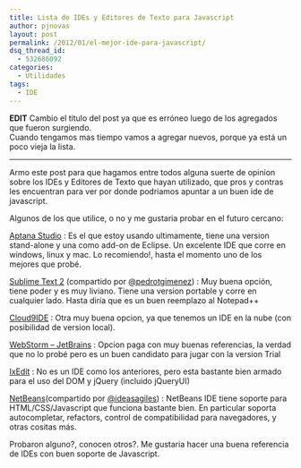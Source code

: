 ```yaml
---
title: Lista de IDEs y Editores de Texto para Javascript
author: pjnovas
layout: post
permalink: /2012/01/el-mejor-ide-para-javascript/
dsq_thread_id:
  - 532686092
categories:
  - Utilidades
tags:
  - IDE
---
```

**EDIT** Cambio el titulo del post ya que es erróneo luego de los agregados que fueron surgiendo.  
Cuando tengamos mas tiempo vamos a agregar nuevos, porque ya está un poco vieja la lista.

* * *

Armo este post para que hagamos entre todos alguna suerte de opinion sobre los IDEs y Editores de Texto que hayan utilizado, que pros y contras les encuentran para ver por donde podriamos apuntar a un buen ide de javascript.

Algunos de los que utilice, o no y me gustaria probar en el futuro cercano:

<a href="http://aptana.com/" title="Aptana Studio" target="_blank">Aptana Studio</a>
:   Es el que estoy usando ultimamente, tiene una version stand-alone y una como add-on de Eclipse. Un excelente IDE que corre en windows, linux y mac. Lo recomiendo!, hasta el momento uno de los mejores que probé.

<a href="http://www.sublimetext.com/2" title="Sublime Text 2" target="_blank">Sublime Text 2</a> (compartido por <a href="https://twitter.com/#!/pedrotgimenez" target="_blank">@pedrotgimenez</a>)
:   Muy buena opción, tiene poder y es muy liviano. Tiene una version portable y corre en cualquier lado. Hasta diría que es un buen reemplazo al Notepad++

<a href="http://cloud9ide.com/" title="Cloud9 IDE" target="_blank">Cloud9IDE</a>
:   Otra muy buena opcion, ya que tenemos un IDE en la nube (con posibilidad de version local).

<a href="http://www.jetbrains.com/webstorm/" title="WebStorm - JetBrains" target="_blank">WebStorm &#8211; JetBrains</a>
:   Opcion paga con muy buenas referencias, la verdad que no lo probé pero es un buen candidato para jugar con la version Trial

<a href="http://www.ixedit.com/" title="IxEdit" target="_blank">IxEdit</a>
:   No es un IDE como los anteriores, pero esta bastante bien armado para el uso del DOM y jQuery (incluido jQueryUI)

<a href="http://netbeans.org/features/javascript/" title="NetBeans" target="_blank">NetBeans</a>(compartido por <a href="https://twitter.com/#!/ideasagiles" target="_blank">@ideasagiles</a>)
:   NetBeans IDE tiene soporte para HTML/CSS/Javascript que funciona bastante bien. En particular soporta autocompletar, refactors, control de compatibilidad para navegadores, y otras cositas más.

Probaron alguno?, conocen otros?. Me gustaria hacer una buena referencia de IDEs con buen soporte de Javascript.